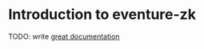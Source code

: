 # Introduction to eventure-zk

TODO: write [great documentation](http://jacobian.org/writing/great-documentation/what-to-write/)
